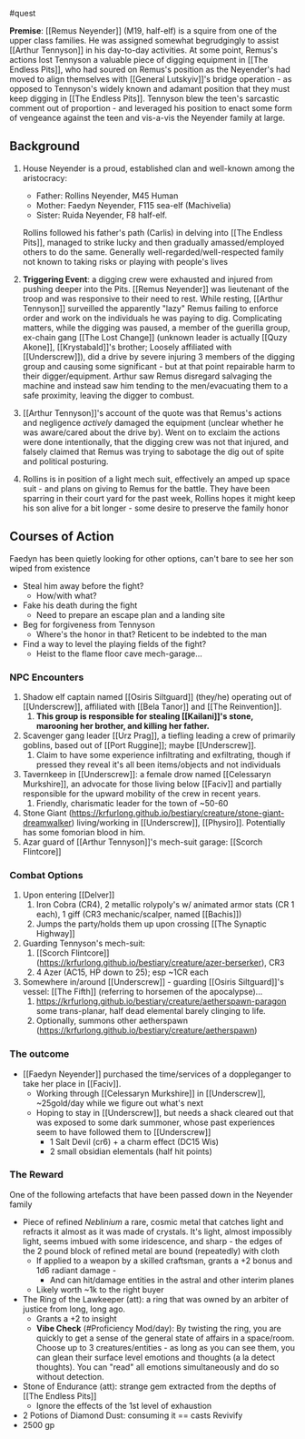 #quest 

**Premise**: [[Remus Neyender]] (M19, half-elf) is a squire from one of the upper class families. He was assigned somewhat begrudgingly to assist [[Arthur Tennyson]] in his day-to-day activities. At some point, Remus's actions lost Tennyson a valuable piece of digging equipment in [[The Endless Pits]], who had soured on Remus's position as the Neyender's had moved to align themselves with [[General Lutskyiv]]'s bridge operation - as opposed to Tennyson's widely known and adamant position that they must keep digging in [[The Endless Pits]]. Tennyson blew the teen's sarcastic comment out of proportion - and leveraged his position to enact some form of vengeance against the teen and vis-a-vis the Neyender family at large.  
## Background
1. House Neyender is a proud, established clan and well-known among the aristocracy:
	- Father: Rollins Neyender, M45 Human
	- Mother: Faedyn Neyender, F115 sea-elf (Machivelia)
	- Sister: Ruida Neyender, F8 half-elf.
	 
	Rollins followed his father's path (Carlis) in delving into [[The Endless Pits]], managed to strike lucky and then gradually amassed/employed others to do the same. 
	Generally well-regarded/well-respected family not known to taking risks or playing with people's lives

2. **Triggering Event**: a digging crew were exhausted and injured from pushing deeper into the Pits. [[Remus Neyender]] was lieutenant of the troop and was responsive to their need to rest. While resting, [[Arthur Tennyson]] surveilled the apparently "lazy" Remus failing to enforce order and work on the individuals he was paying to dig. Complicating matters, while the digging was paused, a member of the guerilla group, ex-chain gang [[The Lost Change]] (unknown leader is actually [[Quzy Akone]], [[Krystabald]]'s brother; Loosely affiliated with [[Underscrew]]), did a drive by severe injuring 3 members of the digging group and causing some significant - but at that point repairable harm to their digger/equipment. Arthur saw Remus disregard salvaging the machine and instead saw him tending to the men/evacuating them to a safe proximity, leaving the digger to combust.

4. [[Arthur Tennyson]]'s account of the quote was that Remus's actions and negligence _actively_ damaged the equipment (unclear whether he was aware/cared about the drive by). Went on to exclaim the actions were done intentionally, that the digging crew was not that injured, and falsely claimed that Remus was trying to sabotage the dig out of spite and political posturing.
5. Rollins is in position of a light mech suit, effectively an amped up space suit - and plans on giving to Remus for the battle.
		They have been sparring in their court yard for the past week, Rollins hopes it might keep his son alive for a bit longer - some desire to preserve the family honor

## Courses of Action
Faedyn has been quietly looking for other options, can't bare to see her son wiped from existence

- Steal him away before the fight?
	- How/with what?
- Fake his death during the fight
	- Need to prepare an escape plan and a landing site
- Beg for forgiveness from Tennyson
	- Where's the honor in that? Reticent to be indebted to the man
- Find a way to level the playing fields of the fight?
	- Heist to the flame floor cave mech-garage...

### NPC Encounters

1. Shadow elf captain named [[Osiris Siltguard]] (they/he) operating out of [[Underscrew]], affiliated with [[Bela Tanor]] and [[The Reinvention]]. 
	1. **This group is responsible for stealing [[Kailani]]'s stone, marooning her brother, and killing her father.**
2. Scavenger gang leader [[Urz Prag]], a tiefling leading a crew of primarily goblins, based out of [[Port Ruggine]]; maybe [[Underscrew]].
	1. Claim to have some experience infiltrating and exfiltrating, though if pressed they reveal it's all been items/objects and not individuals
3. Tavernkeep in [[Underscrew]]: a female drow named [[Celessaryn Murkshire]], an advocate for those living below [[Faciv]] and partially responsible for the upward mobility of the crew in recent years.
	1. Friendly, charismatic leader for the town of ~50-60
4. Stone Giant (https://krfurlong.github.io/bestiary/creature/stone-giant-dreamwalker) living/working in [[Underscrew]], [[Physiro]]. Potentially has some fomorian blood in him.
5. Azar guard of [[Arthur Tennyson]]'s mech-suit garage: [[Scorch Flintcore]]

### Combat Options

1. Upon entering [[Delver]]
	1. Iron Cobra (CR4), 2 metallic rolypoly's w/ animated armor stats (CR 1 each), 1 giff (CR3 mechanic/scalper, named [[Bachis]])
	2. Jumps the party/holds them up upon crossing [[The Synaptic Highway]]
2. Guarding Tennyson's mech-suit:
	1. [[Scorch Flintcore]] (https://krfurlong.github.io/bestiary/creature/azer-berserker), CR3
	2. 4 Azer (AC15, HP down to 25); esp ~1CR each
3. Somewhere in/around [[Underscrew]] - guarding [[Osiris Siltguard]]'s vessel: [[The Fifth]] (referring to horsemen of the apocalypse)...
	1. https://krfurlong.github.io/bestiary/creature/aetherspawn-paragon some trans-planar, half dead elemental barely clinging to life.
	2. Optionally, summons other aetherspawn (https://krfurlong.github.io/bestiary/creature/aetherspawn)

### The outcome
- [[Faedyn Neyender]] purchased the time/services of a doppleganger to take her place in [[Faciv]].
	- Working through [[Celessaryn Murkshire]] in [[Underscrew]], ~25gold/day while we figure out what's next
	- Hoping to stay in [[Underscrew]], but needs a shack cleared out that was exposed to some dark summoner, whose past experiences seem to have followed them to [[Underscrew]]
		- 1 Salt Devil (cr6) + a charm effect (DC15 Wis)
		- 2 small obsidian elementals (half hit points)
### The Reward
One of the following artefacts that have been passed down in the Neyender family
- Piece of refined _Neblinium_ a rare, cosmic metal that catches light and refracts it almost as it was made of crystals. It's light, almost impossibly light, seems imbued with some iridescence, and sharp - the edges of the 2 pound block of refined metal are bound (repeatedly) with cloth
	- If applied to a weapon by a skilled craftsman, grants a +2 bonus and 1d6 radiant damage -
		- And can hit/damage entities in the astral and other interim planes
	- Likely worth ~1k to the right buyer
- The Ring of the Lawkeeper (att): a ring that was owned by an arbiter of justice from long, long ago.
	- Grants a +2 to insight
	- **Vibe Check** (#Proficiency Mod/day): By twisting the ring, you are quickly to get a sense of the general state of affairs in a space/room. Choose up to 3 creatures/entities - as long as you can see them, you can glean their surface level emotions and thoughts (a la detect thoughts). You can "read" all emotions simultaneously and do so without detection.
- Stone of Endurance (att): strange gem extracted from the depths of [[The Endless Pits]]
	- Ignore the effects of the 1st level of exhaustion
- 2 Potions of Diamond Dust: consuming it == casts Revivify
- 2500 gp
